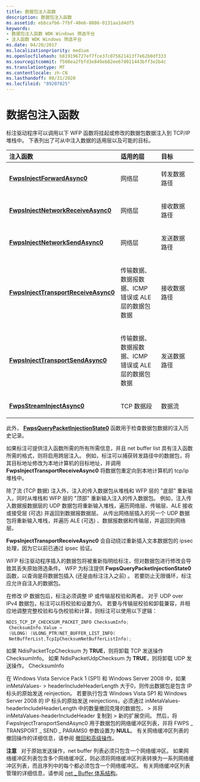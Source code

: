 ```yaml
---
title: 数据包注入函数
description: 数据包注入函数
ms.assetid: ebbcafb6-7fbf-40e6-8806-0131aa1d4df5
keywords:
- 数据包注入函数 WDK Windows 筛选平台
- 注入函数 WDK Windows 筛选平台
ms.date: 04/20/2017
ms.localizationpriority: medium
ms.openlocfilehash: b819196727ef7fce37c075621413f7e62b0df333
ms.sourcegitcommit: f500ea2fbfd3e849eb82ee67d011443bff3e2b4c
ms.translationtype: MT
ms.contentlocale: zh-CN
ms.lasthandoff: 08/31/2020
ms.locfileid: "89207825"
---
```

# <a name="packet-injection-functions"></a>数据包注入函数


标注驱动程序可以调用以下 WFP 函数将挂起或修改的数据包数据注入到 TCP/IP 堆栈中。 下表列出了可从中注入数据的适用层以及可能的目标。

<table>
<colgroup>
<col width="33%" />
<col width="33%" />
<col width="33%" />
</colgroup>
<thead>
<tr class="header">
<th align="left">注入函数</th>
<th align="left">适用的层</th>
<th align="left">目标</th>
</tr>
</thead>
<tbody>
<tr class="odd">
<td align="left"><p><a href="https://docs.microsoft.com/windows-hardware/drivers/ddi/fwpsk/nf-fwpsk-fwpsinjectforwardasync0" data-raw-source="[&lt;strong&gt;FwpsInjectForwardAsync0&lt;/strong&gt;](/windows-hardware/drivers/ddi/fwpsk/nf-fwpsk-fwpsinjectforwardasync0)"><strong>FwpsInjectForwardAsync0</strong></a></p></td>
<td align="left"><p>网络层</p></td>
<td align="left"><p>转发数据路径</p></td>
</tr>
<tr class="even">
<td align="left"><p><a href="https://docs.microsoft.com/windows-hardware/drivers/ddi/fwpsk/nf-fwpsk-fwpsinjectnetworkreceiveasync0" data-raw-source="[&lt;strong&gt;FwpsInjectNetworkReceiveAsync0&lt;/strong&gt;](/windows-hardware/drivers/ddi/fwpsk/nf-fwpsk-fwpsinjectnetworkreceiveasync0)"><strong>FwpsInjectNetworkReceiveAsync0</strong></a></p></td>
<td align="left"><p>网络层</p></td>
<td align="left"><p>接收数据路径</p></td>
</tr>
<tr class="odd">
<td align="left"><p><a href="https://docs.microsoft.com/windows-hardware/drivers/ddi/fwpsk/nf-fwpsk-fwpsinjectnetworksendasync0" data-raw-source="[&lt;strong&gt;FwpsInjectNetworkSendAsync0&lt;/strong&gt;](/windows-hardware/drivers/ddi/fwpsk/nf-fwpsk-fwpsinjectnetworksendasync0)"><strong>FwpsInjectNetworkSendAsync0</strong></a></p></td>
<td align="left"><p>网络层</p></td>
<td align="left"><p>发送数据路径</p></td>
</tr>
<tr class="even">
<td align="left"><p><a href="https://docs.microsoft.com/windows-hardware/drivers/ddi/fwpsk/nf-fwpsk-fwpsinjecttransportreceiveasync0" data-raw-source="[&lt;strong&gt;FwpsInjectTransportReceiveAsync0&lt;/strong&gt;](/windows-hardware/drivers/ddi/fwpsk/nf-fwpsk-fwpsinjecttransportreceiveasync0)"><strong>FwpsInjectTransportReceiveAsync0</strong></a></p></td>
<td align="left"><p>传输数据、数据报数据、ICMP 错误或 ALE 层的数据包数据</p></td>
<td align="left"><p>接收数据路径</p></td>
</tr>
<tr class="odd">
<td align="left"><p><a href="https://docs.microsoft.com/windows-hardware/drivers/ddi/fwpsk/nf-fwpsk-fwpsinjecttransportsendasync0" data-raw-source="[&lt;strong&gt;FwpsInjectTransportSendAsync0&lt;/strong&gt;](/windows-hardware/drivers/ddi/fwpsk/nf-fwpsk-fwpsinjecttransportsendasync0)"><strong>FwpsInjectTransportSendAsync0</strong></a></p></td>
<td align="left"><p>传输数据、数据报数据、ICMP 错误或 ALE 层的数据包数据</p></td>
<td align="left"><p>发送数据路径</p></td>
</tr>
<tr class="even">
<td align="left"><p><a href="https://docs.microsoft.com/windows-hardware/drivers/ddi/fwpsk/nf-fwpsk-fwpsstreaminjectasync0" data-raw-source="[&lt;strong&gt;FwpsStreamInjectAsync0&lt;/strong&gt;](/windows-hardware/drivers/ddi/fwpsk/nf-fwpsk-fwpsstreaminjectasync0)"><strong>FwpsStreamInjectAsync0</strong></a></p></td>
<td align="left"><p>TCP 数据段</p></td>
<td align="left"><p>数据流</p></td>
</tr>
</tbody>
</table>

 

此外， [**FwpsQueryPacketInjectionState0**](/windows-hardware/drivers/ddi/fwpsk/nf-fwpsk-fwpsquerypacketinjectionstate0) 函数用于检查数据包数据的注入历史记录。

如果标注可提供注入函数所需的所有所需信息，并且 net buffer list 具有注入函数所需的格式，则将启用跨层注入。 例如，标注可以捕获转发路径中的数据包，将其目标地址修改为本地计算机的目标地址，并调用 **FwpsInjectTransportReceiveAsync0** 将数据包重定向到本地计算机的 tcp/ip 堆栈中。

除了流 (TCP 数据) 注入外，注入的传入数据包从堆栈和 WFP 层的 "底部" 重新输入，同时从堆栈和 WFP 层的 "顶部" 重新输入注入的传入数据包。 例如，注入传入数据报数据层的 UDP 数据包将重新输入堆栈，遍历网络层、传输层、ALE 接收或接受层 (可选) 并返回到数据报数据层。 从传出网络层插入的另一个 UDP 数据包将重新输入堆栈，并遍历 ALE (可选) 、数据报数据和传输层，并返回到网络层。

**FwpsInjectTransportReceiveAsync0** 会自动绕过重新插入文本数据包的 ipsec 处理，因为它以前已通过 ipsec 验证。

WFP 标注驱动程序插入的数据包将被重新指明给标注，但对数据包进行修改会导致其丢失原始筛选条件。 WFP 为标注提供 **FwpsQueryPacketInjectionState0** 函数，以查询是将数据包插入 (还是由标注注入之前) 。 若要防止无限循环，标注应允许自注入的数据包。

在修改 IP 数据包后，标注必须调整 IP 或传输层校验和两者。 对于 UDP over IPv4 数据包，标注可以将校验和设置为0。 若要与传输层校验和卸载兼容，并相应地调整完整校验和与伪校验和计算，则标注可以使用以下逻辑：

```cpp
NDIS_TCP_IP_CHECKSUM_PACKET_INFO ChecksumInfo;
 ChecksumInfo.Value = 
 (ULONG) (ULONG_PTR)NET_BUFFER_LIST_INFO(
 NetBufferList,TcpIpChecksumNetBufferListInfo);
```

如果 NdisPacketTcpChecksum 为 **TRUE**，则将卸载 TCP 发送操作 ChecksumInfo。 如果 NdisPacketUdpChecksum 为 **TRUE**，则将卸载 UDP 发送操作。 ChecksumInfo

在 Windows Vista Service Pack 1 (SP1) 和 Windows Server 2008 中，如果 inMetaValues- &gt; headerIncludeHeaderLength 大于0，则传出数据包是包含 IP 标头的原始发送 reinjection。 若要执行包含 Windows Vista SP1 和 Windows Server 2008 的 IP 标头的原始发送 reinjections，必须通过 inMetaValues-headerIncludeHeaderLength 中的数量撤回克隆的数据包， &gt; 并将 inMetaValues-headerIncludeHeader 复制到 &gt; 新的扩展空间。 然后，将 FwpsInjectTransportSendAsync0 用于数据包的网络缓冲区列表，并将 FWPS \_ TRANSPORT \_ SEND \_ PARAMS0 参数设置为 **NULL**。 有关网络缓冲区列表的撤回操作的详细信息，请参阅 [撤回和高级操作](retreat-and-advance-operations.md)。

**注意**   对于原始发送操作，net buffer 列表必须只包含一个网络缓冲区。 如果网络缓冲区列表包含多个网络缓冲区，则必须将网络缓冲区列表转换为一系列网络缓冲区列表，而且序列中的每个都必须包含一个网络缓冲区。 有关网络缓冲区列表管理的详细信息，请参阅 [net \_ Buffer 体系结构](net-buffer-architecture.md)。

 

 

